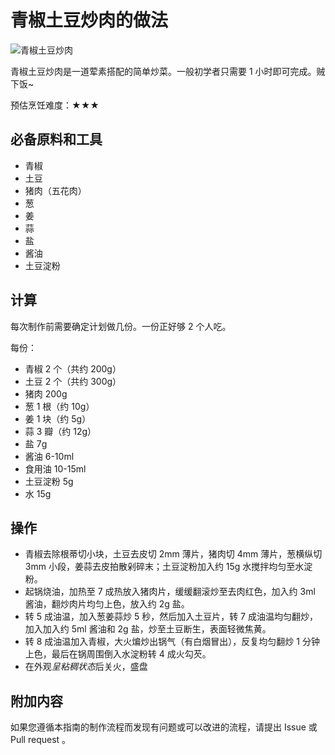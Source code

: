 # 青椒土豆炒肉的做法

![青椒土豆炒肉](https://user-images.githubusercontent.com/49046468/205808925-b0ab8f98-0325-4136-8094-3f2ae8c547d5.jpg)

青椒土豆炒肉是一道荤素搭配的简单炒菜。一般初学者只需要 1 小时即可完成。贼下饭~

预估烹饪难度：★★★

## 必备原料和工具

- 青椒
- 土豆
- 猪肉（五花肉）
- 葱
- 姜
- 蒜
- 盐
- 酱油
- 土豆淀粉

## 计算

每次制作前需要确定计划做几份。一份正好够 2 个人吃。

每份：

- 青椒 2 个（共约 200g）
- 土豆 2 个（共约 300g）
- 猪肉 200g
- 葱 1 根（约 10g）
- 姜 1 块（约 5g）
- 蒜 3 瓣（约 12g）
- 盐 7g
- 酱油 6-10ml
- 食用油 10-15ml
- 土豆淀粉 5g
- 水 15g

## 操作

- 青椒去除根蒂切小块，土豆去皮切 2mm 薄片，猪肉切 4mm 薄片，葱横纵切 3mm 小段，姜蒜去皮拍散剁碎末；土豆淀粉加入约 15g 水搅拌均匀至水淀粉。
- 起锅烧油，加热至 7 成热放入猪肉片，缓缓翻滚炒至去肉红色，加入约 3ml 酱油，翻炒肉片均匀上色，放入约 2g 盐。
- 转 5 成油温，加入葱姜蒜炒 5 秒，然后加入土豆片，转 7 成油温均匀翻炒，加入加入约 5ml 酱油和 2g 盐，炒至土豆断生，表面轻微焦黄。
- 转 8 成油温加入青椒，大火煸炒出锅气（有白烟冒出），反复均匀翻炒 1 分钟上色，最后在锅周围倒入水淀粉转 4 成火勾芡。
- 在外观*呈粘稠状态*后关火，盛盘

## 附加内容

如果您遵循本指南的制作流程而发现有问题或可以改进的流程，请提出 Issue 或 Pull request 。
